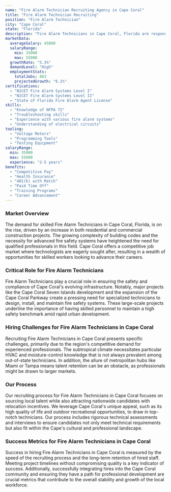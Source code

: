 ```yaml
---
name: "Fire Alarm Technician Recruiting Agency in Cape Coral"
title: "Fire Alarm Technician Recruiting"
position: "Fire Alarm Technician"
city: "Cape Coral"
state: "Florida"
description: "Fire Alarm Technicians in Cape Coral, Florida are responsible for installing, maintaining and repairing fire alarm systems in residential and commercial buildings."
marketData:
  averageSalary: 45000
  salaryRange:
    min: 35000
    max: 55000
  growthRate: "5.3%"
  demandLevel: "High"
  employmentStats:
    totalJobs: 863
    projectedGrowth: "6.1%"
certifications:
  - "NICET Fire Alarm Systems Level I"
  - "NICET Fire Alarm Systems Level II"
  - "State of Florida Fire Alarm Agent License"
skills:
  - "Knowledge of NFPA 72"
  - "Troubleshooting skills"
  - "Experience with various fire alarm systems"
  - "Understanding of electrical circuits"
tooling:
  - "Voltage Meters"
  - "Programming Tools"
  - "Testing Equipment"
salaryRange:
  min: 35000
  max: 55000
  experience: "2-5 years"
benefits:
  - "Competitive Pay"
  - "Health Insurance"
  - "401(k) with Match"
  - "Paid Time Off"
  - "Training Programs"
  - "Career Advancement"
---
```


### Market Overview
The demand for skilled Fire Alarm Technicians in Cape Coral, Florida, is on the rise, driven by an increase in both residential and commercial construction projects. The growing complexity of building codes and the necessity for advanced fire safety systems have heightened the need for qualified professionals in this field. Cape Coral offers a competitive job market where technologists are eagerly sought after, resulting in a wealth of opportunities for skilled workers looking to advance their careers.

### Critical Role for Fire Alarm Technicians
Fire Alarm Technicians play a crucial role in ensuring the safety and compliance of Cape Coral's evolving infrastructure. Notably, major projects like the Cape Coral Seven Islands development and the expansion of the Cape Coral Parkway create a pressing need for specialized technicians to design, install, and maintain fire safety systems. These large-scale projects underline the importance of having skilled personnel to maintain a high safety benchmark amid rapid urban development.

### Hiring Challenges for Fire Alarm Technicians in Cape Coral
Recruiting Fire Alarm Technicians in Cape Coral presents specific challenges, primarily due to the region's competitive demand for experienced professionals. The subtropical climate necessitates particular HVAC and moisture-control knowledge that is not always prevalent among out-of-state technicians. In addition, the allure of metropolitan hubs like Miami or Tampa means talent retention can be an obstacle, as professionals might be drawn to larger markets.

### Our Process
Our recruiting process for Fire Alarm Technicians in Cape Coral focuses on sourcing local talent while also attracting nationwide candidates with relocation incentives. We leverage Cape Coral's unique appeal, such as its high quality of life and outdoor recreational opportunities, to draw in top-notch technicians. Our process includes rigorous technical assessments and interviews to ensure candidates not only meet technical requirements but also fit within the Cape's cultural and professional landscape.

### Success Metrics for Fire Alarm Technicians in Cape Coral
Success in hiring Fire Alarm Technicians in Cape Coral is measured by the speed of the recruiting process and the long-term retention of hired staff. Meeting project timelines without compromising quality is a key indicator of success. Additionally, successfully integrating hires into the Cape Coral community and ensuring they have a path for professional development are crucial metrics that contribute to the overall stability and growth of the local workforce.